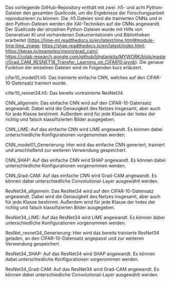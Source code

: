 Das vorliegende GitHub-Repository enthält mit zwei .h5- und acht Python-Dateien den gesamten Quellcode, um die Ergebnisse der Forschungsarbeit reproduzieren zu können. Die .h5 Dateien sind die trainierten CNNs und in den Python-Dateien werden die XAI-Techniken auf die CNNs angewandt. Der Quellcode der einzelnen Python-Dateien wurde mit Hilfe von Generativer KI und vorhandenen Dokumentationen und Bibliotheken erarbeitet (https://lime-ml.readthedocs.io/en/latest/lime.html#module-lime.lime_image; https://shap.readthedocs.io/en/latest/index.html; https://keras.io/examples/vision/grad_cam/; https://colab.research.google.com/github/bhgtankita/MYWORK/blob/master/Grad_CAM_RESNET18_Transfer_Learning_on_CIFAR10.ipynb). Die genaue Funktion der einzelnen Dateien wird im Folgenden kurz erläutert.

cifar10_model01.h5: Das trainierte einfache CNN, welches auf den CIFAR-10-Datensatz trainiert wurde.

cifar10_resnet34.h5: Das bereits vortrainierte ResNet34.

CNN_allgemein: Das einfache CNN wird auf den CIFAR-10-Datensatz angewandt. Dabei wird die Genauigkeit des Netzes insgesamt, aber auch für jede Klasse bestimmt. Außerdem wird für jede Klasse der Index der richtig und falsch klassifizierten Bilder ausgegeben.

CNN_LIME: Auf das einfache CNN wird LIME angewandt. Es können dabei unterschiedliche Konfigurationen vorgenommen werden.

CNN_model01_Generierung: Hier wird das einfache CNN generiert, trainiert und anschließend zur weiteren Verwendung gespeichert.

CNN_SHAP: Auf das einfache CNN wird SHAP angewandt. Es können dabei unterschiedliche Konfigurationen vorgenommen werden.

CNN_Grad-CAM: Auf das einfache CNN wird Grad-CAM angewandt. Es können dabei unterschiedliche Convolutional-Layer ausgewählt werden.

ResNet34_allgemein: Das ResNet34 wird auf den CIFAR-10-Datensatz angewandt. Dabei wird die Genauigkeit des Netzes insgesamt, aber auch für jede Klasse bestimmt. Außerdem wird für jede Klasse der Index der richtig und falsch klassifizierten Bilder ausgegeben.

ResNet34_LIME: Auf das ResNet34 wird LIME angewandt. Es können dabei unterschiedliche Konfigurationen vorgenommen werden.

ResNet_resnet34_Generierung: Hier wird das bereits trainierte ResNet34 geladen, an den CIFAR-10-Datensatz angepasst und zur weiteren Verwendung gespeichert.

ResNet34_SHAP: Auf das ResNet34 wird SHAP angewandt. Es können dabei unterschiedliche Konfigurationen vorgenommen werden.

ResNet34_Grad-CAM: Auf das ResNet34 wird Grad-CAM angewandt. Es können dabei unterschiedliche Convolutional-Layer ausgewählt werden.
